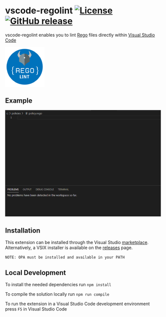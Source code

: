 # vscode-regolint [![License](https://img.shields.io/:license-mit-blue.svg)](https://github.com/plexsystems/vscode-regolint/blob/master/LICENSE) [![GitHub release](https://img.shields.io/github/release/plexsystems/vscode-regolint.svg)](https://github.com/plexsystems/vscode-regolint/releases)

vscode-regolint enables you to lint [Rego](https://www.openpolicyagent.org/docs/latest/policy-language/) files directly within [Visual Studio Code](https://code.visualstudio.com/)

![regolinticon](icon/rego_lint_128.png)

## Example

![regolintdemo](img/regolint_demo.gif)

## Installation

This extension can be installed through the Visual Studio [marketplace](https://marketplace.visualstudio.com/items?itemName=Plex.vscode-regolint). Alternatively, a VSIX installer is available on the [releases](https://github.com/plexsystems/vscode-regolint/releases) page.

```
NOTE: OPA must be installed and available in your PATH
```

## Local Development
To install the needed dependencies run `npm install`

To compile the solution locally run `npm run compile`

To run the extension in a Visual Studio Code development environment press `F5` in Visual Studio Code